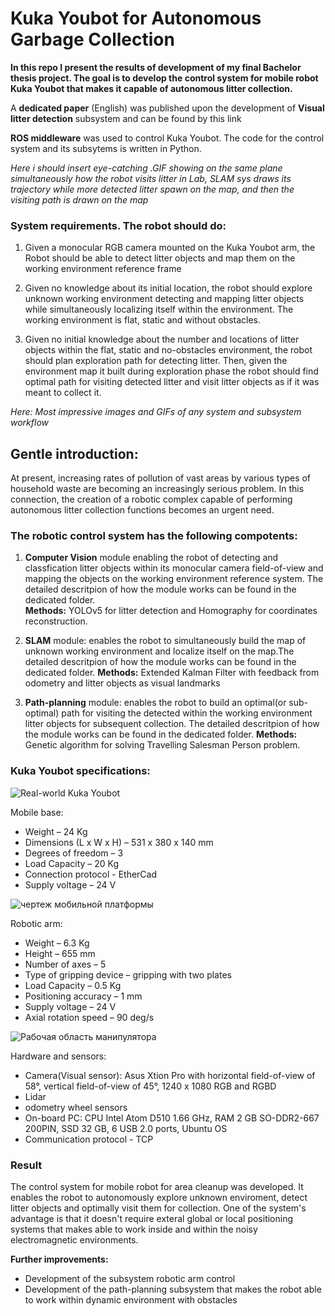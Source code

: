 
# Kuka Youbot for Autonomous Garbage Collection

**In this repo I present the results of development of my final Bachelor thesis project. The goal is to develop the control system for mobile robot Kuka Youbot that makes it capable of autonomous litter collection.** 

A **dedicated paper** (English) was published upon the development of **Visual litter detection** subsystem and can be found by this link

**ROS middleware** was used to control Kuka Youbot. The code for the control system and its subsytems is written in Python.

*Here i should insert eye-catching .GIF showing on the same plane simultaneously how the robot visits litter in Lab, SLAM sys draws its trajectory while more detected litter spawn on the map, and then the visiting path is drawn on the map*

### System requirements. The robot should do:

1. Given a monocular RGB camera mounted on the Kuka Youbot arm, the Robot should be able to detect litter objects and map them on the working environment reference frame

2. Given no knowledge about its initial location, the robot should explore unknown working environment detecting and mapping litter objects while simultaneously localizing itself within the environment. The working environment is flat, static and without obstacles.   

3. Given no initial knowledge about the number and locations of litter objects within the flat, static and no-obstacles environment, the robot should plan exploration path for detecting litter. Then, given the environment map it built during exploration phase the robot should find optimal path for visiting detected litter and visit litter objects as if it was meant to collect it. 

*Here: Most impressive images and GIFs of any system and subsystem workflow*

## Gentle introduction:
At present, increasing rates of pollution of vast areas by various types of household waste are becoming
an increasingly serious problem. In this connection, the creation of a robotic complex capable of performing
autonomous litter collection functions becomes an urgent need.

### The robotic control system has the following compotents:

1.  **Computer Vision** module enabling the robot of detecting and classfication litter objects within its monocular camera field-of-view and mapping the objects on the working environment reference system. The detailed descritpion of how the module works can be found in the dedicated folder.  
**Methods:** YOLOv5 for litter detection and Homography for coordinates reconstruction.

2. **SLAM** module: enables the robot to simultaneously build the map of unknown working environment and localize itself on the map.The detailed descritpion of how the module works can be found in the dedicated folder.
**Methods:** Extended Kalman Filter with feedback from odometry and litter objects as visual landmarks

3. **Path-planning** module: enables the robot to build an optimal(or sub-optimal) path for visiting the detected within the working environment litter objects for subsequent collection. The detailed descritpion of how the module works can be found in the dedicated folder.
**Methods:** Genetic algorithm for solving Travelling Salesman Person problem.


### Kuka Youbot specifications:

![Real-world Kuka Youbot](https://github.com/BigDataSeeker/Robot-Kuka-GarbageCollection/assets/92204945/61a0076b-4b57-4fb9-81a1-364aabf0e5e6)


Mobile base:

* Weight – 24 Kg
* Dimensions (L x W x H) – 531 x 380 x 140 mm
* Degrees of freedom – 3 
* Load Capacity – 20 Kg
* Connection protocol - EtherCad
* Supply voltage – 24 V

![чертеж мобильной платформы](https://github.com/BigDataSeeker/Robot-Kuka-GarbageCollection/assets/92204945/ddc8466d-1ad4-4655-a929-3c76510f34b6)


Robotic arm:

* Weight – 6.3 Kg
* Height – 655 mm
* Number of axes – 5
* Type of gripping device – gripping with two plates
* Load Capacity – 0.5 Kg
* Positioning accuracy – 1 mm
* Supply voltage – 24 V
* Axial rotation speed – 90 deg/s

![Рабочая область манипулятора](https://github.com/BigDataSeeker/Robot-Kuka-GarbageCollection/assets/92204945/3a0446e6-73f7-4eee-a03f-3f27d7b19d17)


Hardware and sensors:

* Camera(Visual sensor): Asus Xtion Pro with horizontal field-of-view of 58°, vertical field-of-view of 45°, 1240 х 1080 RGB and RGBD
* Lidar 
* odometry wheel sensors
* On-board PC: CPU Intel Atom D510 1.66 GHz, RAM 2 GB SO-DDR2-667 200PIN, SSD 32 GB, 6 USB 2.0 ports, Ubuntu OS
* Communication protocol - TCP


### Result
The control system for mobile robot for area cleanup was developed. It enables the robot to autonomously explore unknown enviroment, detect litter objects and optimally visit them for collection. One of the system's advantage is that it doesn't require exteral global or local positioning systems that makes able to work inside and within the noisy electromagnetic environments. 

**Further improvements:**

* Development of the subsystem robotic arm control
* Development of the path-planning subsystem that makes the robot able to work within dynamic environment with obstacles


